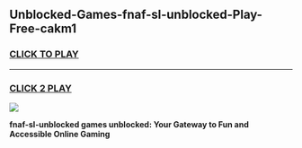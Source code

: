
## Unblocked-Games-fnaf-sl-unblocked-Play-Free-cakm1
<h3>
<a href="https://premium76.site?title=fnaf-sl-unblocked&ref=19M">CLICK TO PLAY</a></h3>
<hr>

<h3>
<a href="https://premium76.site?title=fnaf-sl-unblocked&ref=19M">CLICK 2 PLAY</a>
  
</h3>

<a href="https://premium76.site?title=fnaf-sl-unblocked&ref=19M"><img src="https://clearcache.store/games.png"></a>


**fnaf-sl-unblocked games unblocked: Your Gateway to Fun and Accessible Online Gaming**

